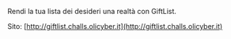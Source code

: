 Rendi la tua lista dei desideri una realtà con GiftList.

Sito: [http://giftlist.challs.olicyber.it](http://giftlist.challs.olicyber.it)
